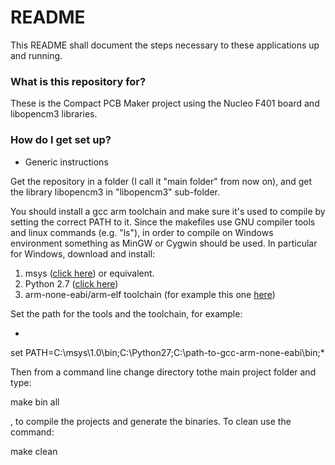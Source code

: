 # README #

This README shall document the steps necessary to these applications up and running.

### What is this repository for? ###

These is the Compact PCB Maker project using the Nucleo F401 board and libopencm3 libraries. 

### How do I get set up? ###

* Generic instructions

Get the repository in a folder (I call it "main folder" from now on), and get the library libopencm3 in "libopencm3" sub-folder.

You should install a gcc arm toolchain and make sure it's used to compile by setting the correct PATH to it.
Since the makefiles use GNU compiler tools and linux commands (e.g. "ls"), in order to compile on Windows environment something as MinGW or Cygwin should be used.
In particular for Windows, download and install:

1. msys ([click here](http://sourceforge.net/projects/mingw/files/MSYS/Base/msys-core/msys-1.0.11/MSYS-1.0.11.exe)) or equivalent.
2. Python 2.7 ([click here](http://www.python.org/ftp/python/2.7/python-2.7.msi))
3. arm-none-eabi/arm-elf toolchain (for example this one [here](https://launchpad.net/gcc-arm-embedded))

Set the path for the tools and the toolchain, for example:

*
set PATH=C:\msys\1.0\bin\;C:\Python27\;C:\path-to-gcc-arm-none-eabi\bin;*

Then from a command line change directory tothe main project folder and type:

make bin all

, to compile the projects and generate the binaries.
To clean use the command:

make clean
